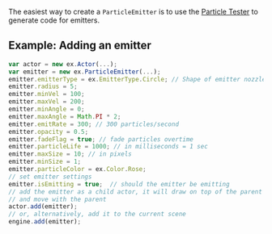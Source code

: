The easiest way to create a `ParticleEmitter` is to use the
[Particle Tester](http://excaliburjs.com/particle-tester/) to generate code for emitters.

## Example: Adding an emitter

```js
var actor = new ex.Actor(...);
var emitter = new ex.ParticleEmitter(...);
emitter.emitterType = ex.EmitterType.Circle; // Shape of emitter nozzle
emitter.radius = 5;
emitter.minVel = 100;
emitter.maxVel = 200;
emitter.minAngle = 0;
emitter.maxAngle = Math.PI * 2;
emitter.emitRate = 300; // 300 particles/second
emitter.opacity = 0.5;
emitter.fadeFlag = true; // fade particles overtime
emitter.particleLife = 1000; // in milliseconds = 1 sec
emitter.maxSize = 10; // in pixels
emitter.minSize = 1;
emitter.particleColor = ex.Color.Rose;
// set emitter settings
emitter.isEmitting = true;  // should the emitter be emitting
// add the emitter as a child actor, it will draw on top of the parent actor
// and move with the parent
actor.add(emitter);
// or, alternatively, add it to the current scene
engine.add(emitter);
```
